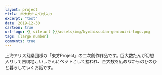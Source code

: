 ```yaml
---
layout: project
title: 巨大数たん幻想入り
excerpt: "test"
date: 2019-12-30
cartoon: true
url-logo: {{ site.url }}/assets/img/kyodaisuutan-gensouiri-logo.png
tags: [large number]
comments: true
---
```


上海アリス幻樂団様の「東方Project」の二次創作作品です。巨大数たんが幻想入りして古明地こいしさんにペットとして拾われ、巨大数を広めながらのびのびと暮らしていくお話です。
